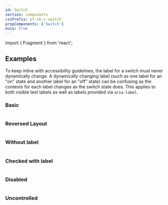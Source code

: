 ```yaml
---
id: Switch
section: components
cssPrefix: pf-v6-c-switch
propComponents: ['Switch']
ouia: true
---
```


import { Fragment } from 'react';

## Examples

To keep inline with accessibility guidelines, the label for a switch must never dynamically change. A dynamically changing label (such as one label for an "on" state and another label for an "off" state) can be confusing as the contexts for each label changes as the switch state does. This applies to both visible text labels as well as labels provided via `aria-label`.

### Basic

```ts file="./SwitchBasic.tsx"

```

### Reversed Layout

```ts file="./SwitchReversed.tsx"

```

### Without label

```ts file="./SwitchWithoutLabel.tsx"

```

### Checked with label

```ts file="./SwitchCheckedWithLabel.tsx"

```

### Disabled

```ts file="./SwitchDisabled.tsx"

```

### Uncontrolled

```ts file="./SwitchUncontrolled.tsx"

```

